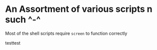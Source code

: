 # An Assortment of various scripts n such ^-^

Most of the shell scripts require `screen` to function correctly

testtest